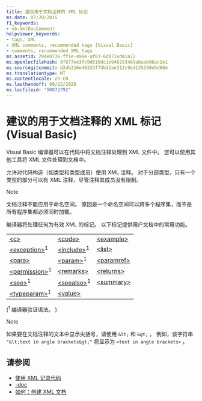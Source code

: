 ```yaml
---
title: 建议用于文档注释的 XML 标记
ms.date: 07/20/2015
f1_keywords:
- vb.XmlDocComment
helpviewer_keywords:
- tags, XML
- XML comments, recommended tags [Visual Basic]
- comments, recommended XML tags
ms.assetid: 294e0736-ff1e-498e-af83-6db71ed41a72
ms.openlocfilehash: 9f877ee3fc9d616dc1e946293489a8aab96ac2e1
ms.sourcegitcommit: d2db216e46323f73b32ae312c9e4135258e5d68e
ms.translationtype: MT
ms.contentlocale: zh-CN
ms.lasthandoff: 09/22/2020
ms.locfileid: "90872792"
---
```

# <a name="recommended-xml-tags-for-documentation-comments-visual-basic"></a>建议的用于文档注释的 XML 标记 (Visual Basic)

Visual Basic 编译器可以在代码中将文档注释处理到 XML 文件中。 您可以使用其他工具将 XML 文件处理到文档中。  
  
 允许对代码构造（如类型和类型成员）使用 XML 注释。 对于分部类型，只有一个类型的部分可以有 XML 注释，尽管注释其成员没有限制。  
  
> [!NOTE]
> 文档注释不能应用于命名空间。 原因是一个命名空间可以跨多个程序集，而不是所有程序集都必须同时加载。  
  
 编译器将处理任何为有效 XML 的标记。 以下标记提供用户文档中的常用功能。  
  
||||  
|---|---|---|  
|[\<c>](c.md)|[\<code>](code.md)|[\<example>](example.md)|  
|[\<exception>](exception.md)<sup>1</sup>|[\<include>](include.md)<sup>1</sup>|[\<list>](list.md)|  
|[\<para>](para.md)|[\<param>](param.md)<sup>1</sup>|[\<paramref>](paramref.md)|  
|[\<permission>](permission.md)<sup>1</sup>|[\<remarks>](remarks.md)|[\<returns>](returns.md)|  
|[\<see>](see.md)<sup>1</sup>|[\<seealso>](seealso.md)<sup>1</sup>|[\<summary>](summary.md)|  
|[\<typeparam>](typeparam.md)<sup>1</sup>|[\<value>](value.md)||  
  
  (<sup>1</sup> 编译器验证语法。 )   
  
> [!NOTE]
> 如果要在文档注释的文本中显示尖括号，请使用 `&lt;` 和 `&gt;` 。 例如，该字符串 `"&lt;text in angle brackets&gt;"` 将显示为 `<text in angle brackets>` 。  
  
## <a name="see-also"></a>请参阅

- [使用 XML 记录代码](../../programming-guide/program-structure/documenting-your-code-with-xml.md)
- [-doc](../../reference/command-line-compiler/doc.md)
- [如何：创建 XML 文档](../../programming-guide/program-structure/how-to-create-xml-documentation.md)
